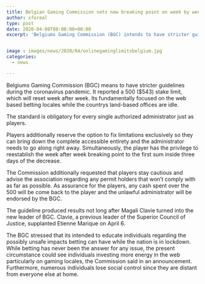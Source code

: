 ```yaml
---
title: Belgian Gaming Commission sets new breaking point on week by week stakes
author: xforeal 
type: post
date: 2020-04-08T00:00:00+00:00
excerpt: 'Belgiums Gaming Commission (BGC) intends to have stricter guidelines during the coronavirus pandemic '


image : images/news/2020/04/onlinegaminglimitsbelgium.jpg
categories:
  - news

---
```

Belgiums Gaming Commission (BGC) means to have stricter guidelines during the coronavirus pandemic. It reported a 500 ($543) stake limit, which will reset week after week. Its fundamentally focused on the web based betting locales while the countrys land-based offices are idle. 

The standard is obligatory for every single authorized administrator just as players. 

Players additionally reserve the option to fix limitations exclusively so they can bring down the complete accessible entirety and the administrator needs to go along right away. Simultaneously, the player has the privilege to reestablish the week after week breaking point to the first sum inside three days of the decrease. 

The Commission additionally requested that players stay cautious and advise the association regarding any permit holders that won&#8217;t comply with as far as possible. As assurance for the players, any cash spent over the 500 will be come back to the player and the unlawful administrator will be endorsed by the BGC. 

The guideline produced results not long after Magali Clavie turned into the new leader of BGC. Clavie, a previous leader of the Superior Council of Justice, supplanted Etienne Marique on April 6. 

The BGC stressed that its intended to educate individuals regarding the possibly unsafe impacts betting can have while the nation is in lockdown. While betting has never been the answer for any issue, the present circumstance could see individuals investing more energy in the web particularly on gaming locales, the Commission said in an announcement. Furthermore, numerous individuals lose social control since they are distant from everyone else at home.